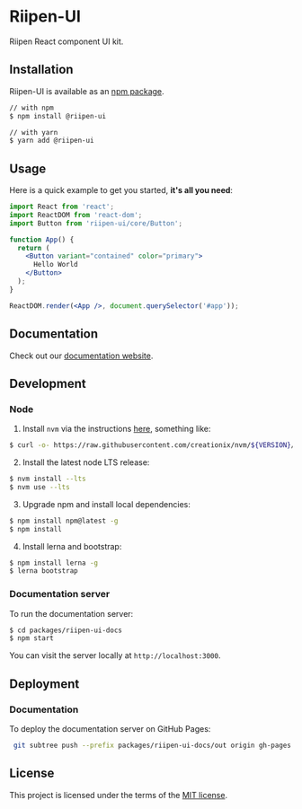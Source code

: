 # Riipen-UI

Riipen React component UI kit.

## Installation

Riipen-UI is available as an [npm package](https://www.npmjs.com/package/riipen-ui).

```sh
// with npm
$ npm install @riipen-ui

// with yarn
$ yarn add @riipen-ui
```

## Usage

Here is a quick example to get you started, **it's all you need**:


```jsx
import React from 'react';
import ReactDOM from 'react-dom';
import Button from 'riipen-ui/core/Button';

function App() {
  return (
    <Button variant="contained" color="primary">
      Hello World
    </Button>
  );
}

ReactDOM.render(<App />, document.querySelector('#app'));
```

## Documentation

Check out our [documentation website](#).

## Development

### Node

1. Install `nvm` via the instructions [here](https://github.com/nvm-sh/nvm#installation-and-update), something like:

```bash
$ curl -o- https://raw.githubusercontent.com/creationix/nvm/${VERSION}/install.sh | bash
```

2. Install the latest node LTS release:

```bash
$ nvm install --lts
$ nvm use --lts
```

3. Upgrade npm and install local dependencies:
```bash
$ npm install npm@latest -g
$ npm install
```

4. Install lerna and bootstrap:
```bash
$ npm install lerna -g
$ lerna bootstrap
```

### Documentation server

To run the documentation server:

```bash
$ cd packages/riipen-ui-docs
$ npm start
```

You can visit the server locally at `http://localhost:3000`.

## Deployment

### Documentation

To deploy the documentation server on GitHub Pages:

```bash
 git subtree push --prefix packages/riipen-ui-docs/out origin gh-pages
```

## License

This project is licensed under the terms of the [MIT license](/LICENSE).

